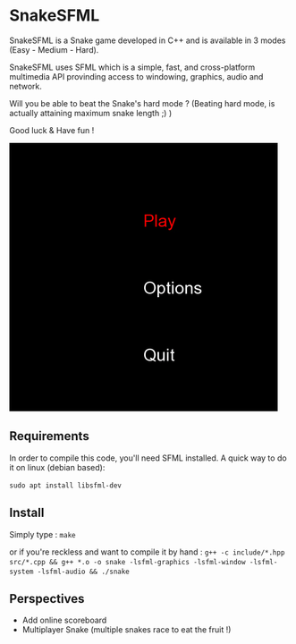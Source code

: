 # SnakeSFML

SnakeSFML is a Snake game developed in C++ and is available in 3 modes (Easy - Medium - Hard).

SnakeSFML uses SFML which is a simple, fast, and cross-platform multimedia API provinding access to windowing, graphics, audio and network.

Will you be able to beat the Snake's hard mode ? (Beating hard mode, is actually attaining maximum snake length ;) ) 

Good luck & Have fun ! 

![Play](resources/play.gif)

## Requirements
In order to compile this code, you'll need SFML installed. A quick way to do it on linux (debian based): 

  ```sudo apt install libsfml-dev```
  
## Install

Simply type : 
``` make ```

or if you're reckless and want to compile it by hand :
```g++ -c include/*.hpp src/*.cpp && g++ *.o -o snake -lsfml-graphics -lsfml-window -lsfml-system -lsfml-audio && ./snake ```


## Perspectives

* Add online scoreboard
* Multiplayer Snake (multiple snakes race to eat the fruit !) 
